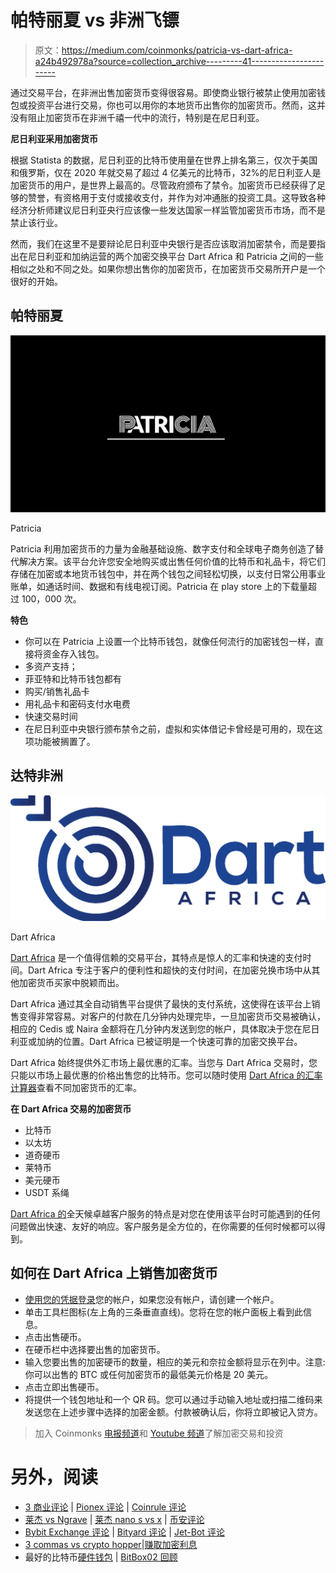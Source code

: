 # 帕特丽夏 vs 非洲飞镖

> 原文：<https://medium.com/coinmonks/patricia-vs-dart-africa-a24b492978a?source=collection_archive---------41----------------------->

通过交易平台，在非洲出售加密货币变得很容易。即使商业银行被禁止使用加密钱包或投资平台进行交易，你也可以用你的本地货币出售你的加密货币。然而，这并没有阻止加密货币在非洲千禧一代中的流行，特别是在尼日利亚。

**尼日利亚采用加密货币**

根据 Statista 的数据，尼日利亚的比特币使用量在世界上排名第三，仅次于美国和俄罗斯，仅在 2020 年就交易了超过 4 亿美元的比特币，32%的尼日利亚人是加密货币的用户，是世界上最高的。尽管政府颁布了禁令。加密货币已经获得了足够的赞誉，有资格用于支付或接收支付，并作为对冲通胀的投资工具。这导致各种经济分析师建议尼日利亚央行应该像一些发达国家一样监管加密货币市场，而不是禁止该行业。

然而，我们在这里不是要辩论尼日利亚中央银行是否应该取消加密禁令，而是要指出在尼日利亚和加纳运营的两个加密交换平台 Dart Africa 和 Patricia 之间的一些相似之处和不同之处。如果你想出售你的加密货币，在加密货币交易所开户是一个很好的开始。

## **帕特丽夏**

![](img/db4b9181e38aef28569a4bba142765a2.png)

Patricia

Patricia 利用加密货币的力量为金融基础设施、数字支付和全球电子商务创造了替代解决方案。该平台允许您安全地购买或出售任何价值的比特币和礼品卡，将它们存储在加密或本地货币钱包中，并在两个钱包之间轻松切换，以支付日常公用事业账单，如通话时间、数据和有线电视订阅。Patricia 在 play store 上的下载量超过 100，000 次。

**特色**

*   你可以在 Patricia 上设置一个比特币钱包，就像任何流行的加密钱包一样，直接将资金存入钱包。
*   多资产支持；
*   菲亚特和比特币钱包都有
*   购买/销售礼品卡
*   用礼品卡和密码支付水电费
*   快速交易时间
*   在尼日利亚中央银行颁布禁令之前，虚拟和实体借记卡曾经是可用的，现在这项功能被搁置了。

## **达特非洲**

![](img/f0a632aa6c2f89047e3f9f778c707291.png)

Dart Africa

[Dart Africa](http://dartafrica.io) 是一个值得信赖的交易平台，其特点是惊人的汇率和快速的支付时间。Dart Africa 专注于客户的便利性和超快的支付时间，在加密兑换市场中从其他加密货币买家中脱颖而出。

Dart Africa 通过其全自动销售平台提供了最快的支付系统，这使得在该平台上销售变得非常容易。对客户的付款在几分钟内处理完毕，一旦加密货币交易被确认，相应的 Cedis 或 Naira 金额将在几分钟内发送到您的帐户，具体取决于您在尼日利亚或加纳的位置。Dart Africa 已被证明是一个快速可靠的加密交换平台。

Dart Africa 始终提供外汇市场上最优惠的汇率。当您与 Dart Africa 交易时，您只能以市场上最优惠的价格出售您的比特币。您可以随时使用 [Dart Africa 的汇率计算器](https://dartafrica.io/coincalculator)查看不同加密货币的汇率。

**在 Dart Africa 交易的加密货币**

*   比特币
*   以太坊
*   道奇硬币
*   莱特币
*   美元硬币
*   USDT 系绳

[Dart Africa 的](http://dartafrica.io)全天候卓越客户服务的特点是对您在使用该平台时可能遇到的任何问题做出快速、友好的响应。客户服务是全方位的，在你需要的任何时候都可以得到。

## **如何在 Dart Africa 上销售加密货币**

*   [使用您的凭据登录](https://dartafrica.io/login)您的帐户，如果您没有帐户，请创建一个帐户。
*   单击工具栏图标(左上角的三条垂直直线)。您将在您的帐户面板上看到此信息。
*   点击出售硬币。
*   在硬币栏中选择要出售的加密货币。
*   输入您要出售的加密硬币的数量，相应的美元和奈拉金额将显示在列中。注意:你可以出售的 BTC 或任何加密货币的最低美元价格是 20 美元。
*   点击立即出售硬币。
*   将提供一个钱包地址和一个 QR 码。您可以通过手动输入地址或扫描二维码来发送您在上述步骤中选择的加密金额。付款被确认后，你将立即被记入贷方。

> 加入 Coinmonks [电报频道](https://t.me/coincodecap)和 [Youtube 频道](https://www.youtube.com/c/coinmonks/videos)了解加密交易和投资

# 另外，阅读

*   [3 商业评论](/coinmonks/3commas-review-an-excellent-crypto-trading-bot-2020-1313a58bec92) | [Pionex 评论](https://coincodecap.com/pionex-review-exchange-with-crypto-trading-bot) | [Coinrule 评论](/coinmonks/coinrule-review-2021-a-beginner-friendly-crypto-trading-bot-daf0504848ba)
*   [莱杰 vs Ngrave](/coinmonks/ledger-vs-ngrave-zero-7e40f0c1d694) | [莱杰 nano s vs x](/coinmonks/ledger-nano-s-vs-x-battery-hardware-price-storage-59a6663fe3b0) | [币安评论](/coinmonks/binance-review-ee10d3bf3b6e)
*   [Bybit Exchange 评论](/coinmonks/bybit-exchange-review-dbd570019b71) | [Bityard 评论](https://coincodecap.com/bityard-reivew) | [Jet-Bot 评论](https://coincodecap.com/jet-bot-review)
*   [3 commas vs crypto hopper](/coinmonks/3commas-vs-pionex-vs-cryptohopper-best-crypto-bot-6a98d2baa203)|[赚取加密利息](/coinmonks/earn-crypto-interest-b10b810fdda3)
*   最好的比特币[硬件钱包](/coinmonks/hardware-wallets-dfa1211730c6) | [BitBox02 回顾](/coinmonks/bitbox02-review-your-swiss-bitcoin-hardware-wallet-c36c88fff29)